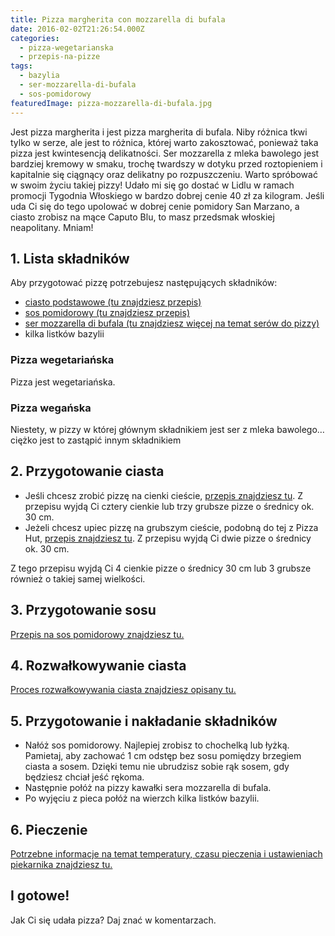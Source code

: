 ```yaml
---
title: Pizza margherita con mozzarella di bufala
date: 2016-02-02T21:26:54.000Z
categories: 
  - pizza-wegetarianska
  - przepis-na-pizze
tags: 
  - bazylia
  - ser-mozzarella-di-bufala
  - sos-pomidorowy
featuredImage: pizza-mozzarella-di-bufala.jpg
---
```


Jest pizza margherita i jest pizza margherita di bufala. Niby różnica tkwi tylko w serze, ale jest to różnica, której warto zakosztować, ponieważ taka pizza jest kwintesencją delikatności. Ser mozzarella z mleka bawolego jest bardziej kremowy w smaku, trochę twardszy w dotyku przed roztopieniem i kapitalnie się ciągnący oraz delikatny po rozpuszczeniu. Warto spróbować w swoim życiu takiej pizzy! Udało mi się go dostać w Lidlu w ramach promocji Tygodnia Włoskiego w bardzo dobrej cenie 40 zł za kilogram. Jeśli uda Ci się do tego upolować w dobrej cenie pomidory San Marzano, a ciasto zrobisz na mące Caputo Blu, to masz przedsmak włoskiej neapolitany. Mniam!

## 1\. Lista składników

Aby przygotować pizzę potrzebujesz następujących składników:

- <a title="Przepis na ciasto podstawowe" href="/przepis-na-ciasto-na-pizze/">ciasto podstawowe (tu znajdziesz przepis)</a>
- <a title="Przepis na sos pesto" href="/sos-pomidorowy/">sos pomidorowy (tu znajdziesz przepis)</a>
- <a title="Ser do pizzy" href="/jaki-ser-wybrac-do-pizzy/">ser mozzarella di bufala (tu znajdziesz więcej na temat serów do pizzy)</a>
- kilka listków bazylii

### Pizza wegetariańska

Pizza jest wegetariańska.

### Pizza wegańska

Niestety, w pizzy w której głównym składnikiem jest ser z mleka bawolego… ciężko jest to zastąpić innym składnikiem

## 2\. Przygotowanie ciasta

- Jeśli chcesz zrobić pizzę na cienki cieście, <a title="Przepis na ciasto podstawowe" href="/przepis-na-ciasto-na-pizze/">przepis znajdziesz tu</a>. Z przepisu wyjdą Ci cztery cienkie lub trzy grubsze pizze o średnicy ok. 30 cm.
- Jeżeli chcesz upiec pizzę na grubszym cieście, podobną do tej z Pizza Hut, <a title="Przepis na pizzę na grubym cieście" href="/jak-zrobic-ciasto-na-pizze-jak-w-pizza-hut/">przepis znajdziesz tu</a>. Z przepisu wyjdą Ci dwie pizze o średnicy ok. 30 cm.

Z tego przepisu wyjdą Ci 4 cienkie pizze o średnicy 30 cm lub 3 grubsze również o takiej samej wielkości.

## 3\. Przygotowanie sosu

<a title="Przepis na sos pomidorowy" href="/sos-pomidorowy/">Przepis na sos pomidorowy znajdziesz tu.</a>

## 4\. Rozwałkowywanie ciasta

<a title="Rozwałkowywanie ciasta" href="/jak-walkowac-ciasto-pizzy/">Proces rozwałkowywania ciasta znajdziesz opisany tu.</a>

## 5\. Przygotowanie i nakładanie składników

- Nałóż sos pomidorowy. Najlepiej zrobisz to chochelką lub łyżką. Pamietaj, aby zachować 1 cm odstęp bez sosu pomiędzy brzegiem ciasta a sosem. Dzięki temu nie ubrudzisz sobie rąk sosem, gdy będziesz chciał jeść rękoma.
- Następnie połóż na pizzy kawałki sera mozzarella di bufala.
- Po wyjęciu z pieca połóż na wierzch kilka listków bazylii.

## 6\. Pieczenie

<a title="Jak ustawić piekarnik do pieczenia pizzy" href="/jak-ustawic-piekarnik-pieczenia-pizzy/">Potrzebne informacje na temat temperatury, czasu pieczenia i ustawieniach piekarnika znajdziesz tu.</a>

## I gotowe!

Jak Ci się udała pizza? Daj znać w komentarzach.
